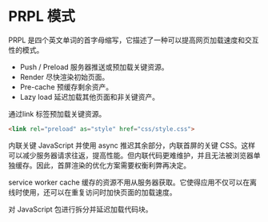 # PRPL 模式

PRPL 是四个英文单词的首字母缩写，它描述了一种可以提高网页加载速度和交互性的模式。

- Push / Preload 服务器推送或预加载关键资源。
- Render 尽快渲染初始页面。
- Pre-cache 预缓存剩余资产。
- Lazy load 延迟加载其他页面和非关键资产。

通过link 标签预加载关键资源。

```html
<link rel="preload" as="style" href="css/style.css">
```

内联关键 JavaScript 并使用 async 推迟其余部分，内联首屏的关键 CSS。这样可以减少服务器请求往返，提高性能。但内联代码更难维护，并且无法被浏览器单独缓存。因此，首屏渲染的优化方案需要权衡利弊再决定。

service worker cache 缓存的资源不用从服务器获取。它使得应用不仅可以在离线时使用，还可以在重复访问时加快页面的加载速度。

对 JavaScript 包进行拆分并延迟加载代码块。